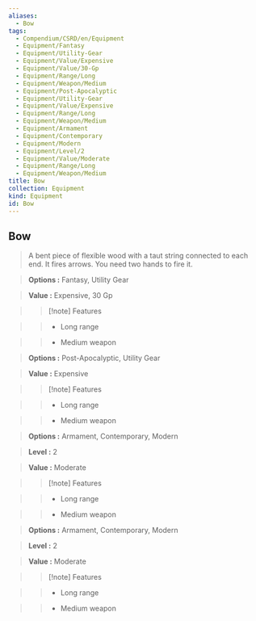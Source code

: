 ```yaml
---
aliases:
  - Bow
tags:
  - Compendium/CSRD/en/Equipment
  - Equipment/Fantasy
  - Equipment/Utility-Gear
  - Equipment/Value/Expensive
  - Equipment/Value/30-Gp
  - Equipment/Range/Long
  - Equipment/Weapon/Medium
  - Equipment/Post-Apocalyptic
  - Equipment/Utility-Gear
  - Equipment/Value/Expensive
  - Equipment/Range/Long
  - Equipment/Weapon/Medium
  - Equipment/Armament
  - Equipment/Contemporary
  - Equipment/Modern
  - Equipment/Level/2
  - Equipment/Value/Moderate
  - Equipment/Range/Long
  - Equipment/Weapon/Medium
title: Bow
collection: Equipment
kind: Equipment
id: Bow
---
```

## Bow    
    
>    
>A bent piece of flexible wood with a taut string connected to each end. It fires arrows. You need two hands to fire it.    
> **Options :** Fantasy, Utility Gear    
> **Value :** Expensive, 30 Gp    
>>[!note] Features    
>> - Long range    
>> - Medium weapon    
    
>    
> **Options :** Post-Apocalyptic, Utility Gear    
> **Value :** Expensive    
>>[!note] Features    
>> - Long range    
>> - Medium weapon    
    
>    
> **Options :** Armament, Contemporary, Modern    
> **Level :** 2    
> **Value :** Moderate    
>>[!note] Features    
>> - Long range    
>> - Medium weapon    
    
>    
> **Options :** Armament, Contemporary, Modern    
> **Level :** 2    
> **Value :** Moderate    
>>[!note] Features    
>> - Long range    
>> - Medium weapon
